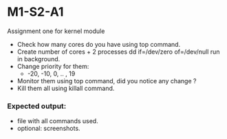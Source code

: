 # M1-S2-A1
Assignment one for kernel module

- Check how many cores do you have using top command.
- Create number of cores + 2 processes dd if=/dev/zero of=/dev/null run in background.
- Change priority for them:
    - -20, -10, 0, .. , 19
- Monitor them using top command, did you notice any change ?
- Kill them all using killall command.


### Expected output:
- file with all commands used.
- optional: screenshots.

